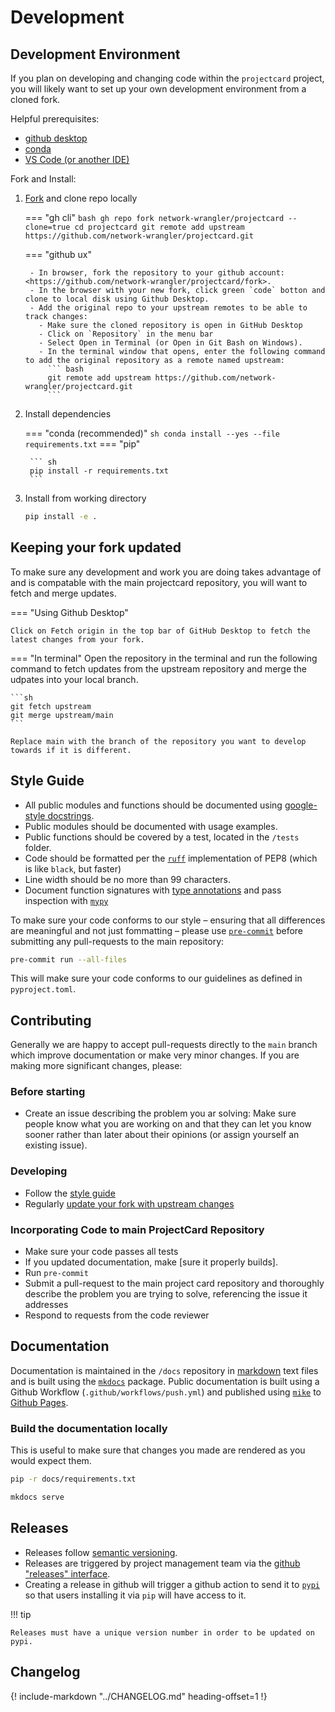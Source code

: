 # Development

## Development Environment

If you plan on developing and changing code within the `projectcard` project, you will likely want to set up your own development environment from a cloned fork.

Helpful prerequisites:

- [github desktop](https://github.com/apps/desktop)
- [conda](https://conda.io/projects/conda/en/latest/user-guide/install/index.html#regular-installation)
- [VS Code (or another IDE)](https://code.visualstudio.com/)

Fork and Install:

1. [Fork](https://github.com/network-wrangler/projectcard/fork) and clone repo locally

    === "gh cli"
        ``` bash
        gh repo fork network-wrangler/projectcard --clone=true
        cd projectcard
        git remote add upstream https://github.com/network-wrangler/projectcard.git
        ```

    === "github ux"

        - In browser, fork the repository to your github account: <https://github.com/network-wrangler/projectcard/fork>.
        - In the browser with your new fork, click green `code` botton and clone to local disk using Github Desktop.
        - Add the original repo to your upstream remotes to be able to track changes:
          - Make sure the cloned repository is open in GitHub Desktop
          - Click on `Repository` in the menu bar
          - Select Open in Terminal (or Open in Git Bash on Windows).
          - In the terminal window that opens, enter the following command to add the original repository as a remote named upstream:
            ``` bash
            git remote add upstream https://github.com/network-wrangler/projectcard.git
            ```

2. Install dependencies

    === "conda (recommended)"
        ``` sh
        conda install --yes --file requirements.txt
        ```
    === "pip"

        ``` sh
        pip install -r requirements.txt
        ```

3. Install from working directory

    ``` sh
    pip install -e .
    ```

## Keeping your fork updated

To make sure any development and work you are doing takes advantage of and is compatable with the main projectcard repository, you will want to fetch and merge updates.

=== "Using Github Desktop"

    Click on Fetch origin in the top bar of GitHub Desktop to fetch the latest changes from your fork.

=== "In terminal"
    Open the repository in the terminal and run the following command to fetch updates from the upstream repository and merge the udpates into your local branch.

    ```sh
    git fetch upstream
    git merge upstream/main
    ```

    Replace main with the branch of the repository you want to develop towards if it is different.

## Style Guide

- All public modules and functions should be documented using [google-style docstrings](https://www.sphinx-doc.org/en/master/usage/extensions/example_google.html).
- Public modules should be documented with usage examples.
- Public functions should be covered by a test, located in the `/tests` folder.
- Code should be formatted per the [`ruff`](https://docs.astral.sh/ruff/) implementation of PEP8 (which is like `black`, but faster)
- Line width should be no more than 99 characters.
- Document function signatures with [type annotations](https://mypy.readthedocs.io/en/stable/cheat_sheet_py3.html#) and pass inspection with [`mypy`](https://mypy.readthedocs.io/)

To make sure your code conforms to our style – ensuring that all differences are meaningful and not just fommatting – please use [`pre-commit`](https://pre-commit.com/) before submitting any pull-requests to the main repository:

``` sh
pre-commit run --all-files
```

This will make sure your code conforms to our guidelines as defined in `pyproject.toml`.

## Contributing

Generally we are happy to accept pull-requests directly to the `main` branch which improve documentation or make very minor changes.  If you are making more significant changes, please:

### Before starting

- Create an issue describing the problem you ar solving: Make sure people know what you are working on and that they can let you know sooner rather than later about their opinions (or assign yourself an existing issue).

### Developing

- Follow the [style guide](#style-guide)
- Regularly [update your fork with upstream changes](#keeping-your-fork-updated)

### Incorporating Code to main ProjectCard Repository

- Make sure your code passes all tests
- If you updated documentation, make [sure it properly builds].
- Run `pre-commit`
- Submit a pull-request to the main project card repository and thoroughly describe the problem you are trying to solve, referencing the issue it addresses
- Respond to requests from the code reviewer

## Documentation

Documentation is maintained in the `/docs` repository in [markdown](https://www.markdownguide.org/) text files and is built using the [`mkdocs`](https://www.mkdocs.org/) package.  Public documentation is built using a Github Workflow (`.github/workflows/push.yml`) and published using [`mike`](https://squidfunk.github.io/mkdocs-material/setup/setting-up-versioning/) to [Github Pages](https://pages.github.com/).

### Build the documentation locally

This is useful to make sure that changes you made are rendered as you would expect them.

```sh title="install documentation dependencies"
pip -r docs/requirements.txt
```

```sh title="building documentation locally"
mkdocs serve
```

## Releases

- Releases follow [semantic versioning](https://semver.org/).
- Releases are triggered by project management team via the [github "releases" interface](https://docs.github.com/en/repositories/releasing-projects-on-github/about-releases).  
- Creating a release in github will trigger a github action to send it to [`pypi`](https://pypi.org) so that users installing it via `pip` will have access to it.

!!! tip

    Releases must have a unique version number in order to be updated on pypi.

## Changelog

{!
    include-markdown "../CHANGELOG.md"
    heading-offset=1
!}
